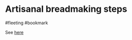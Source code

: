 # Artisanal breadmaking steps

#fleeting #bookmark

See [here](https://lesfrereschapelier.fr/2022/03/14/8-etapes-fabrication-pain-artisanal/)
